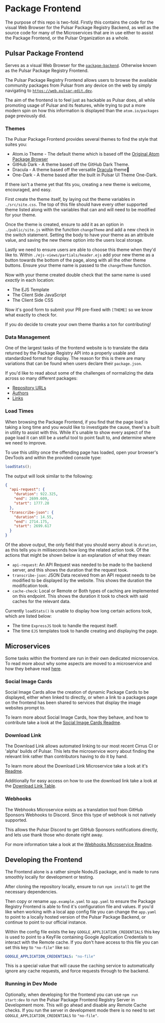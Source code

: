 # Package Frontend

The purpose of this repo is two-fold. Firstly this contains the code for the visual Web Browser for the Pulsar Package Registry Backend, as well as the source code for many of the Microservices that are in use either to assist the Package Frontend, or the Pulsar Organization as a whole.

## Pulsar Package Frontend

Serves as a visual Web Browser for the [`package-backend`](https://github.com/pulsar-edit/package-backend). Otherwise known as the Pulsar Package Registry Frontend.

The Pulsar Package Registry Frontend allows users to browse the available community packages from Pulsar from any device on the web by simply navigating to [`https://web.pulsar-edit.dev`](https://web.pulsar-edit.dev/).

The aim of the frontend is to feel just as hackable as Pulsar does, all while promoting usage of Pulsar and its features, while trying to put a more modern spin on how this information is displayed than the `atom.io/packages` page previously did.

### Themes

The Pulsar Package Frontend provides several themes to find the style that suites you:
  * Atom.io Theme - The default theme which is based off the [Original Atom Package Browser](https://atom.io/packages)
  * GitHub Dark - A theme based off the GitHub Dark Theme.
  * Dracula - A theme based off the versatile [Dracula](https://draculatheme.com/) theme🧛
  * One-Dark - A theme based after the built in Pulsar UI Theme One-Dark.

If there isn't a theme yet that fits you, creating a new theme is welcome, encouraged, and easy.

First create the theme itself, by laying out the theme variables in `./src/site.css`. The top of this file should have every other supported theme listed along with the variables that can and will need to be modified for your theme.

Once the theme is created, ensure to add it as an option in `./public/site.js` within the function `changeTheme` and add a new check in the switch statement. Setting the body to have your theme as an attribute value, and saving the new theme option into the users local storage.

Lastly we need to ensure users are able to choose this theme when they'd like to. Within `./ejs-views/partials/header.ejs` add your new theme as a button towards the bottom of the page, along with all the other theme buttons. Ensure your theme name is passed to the `changeTheme` function.

Now with your theme created double check that the same name is used *exactly* in each location:
  * The EJS Template
  * The Client Side JavaScript
  * The Client Side CSS

Now it's good form to submit your PR pre-fixed with `[THEME]` so we know what exactly to check for.

If you do decide to create your own theme thanks a ton for contributing!

### Data Management

One of the largest tasks of the frontend website is to translate the data returned by the Package Registry API into a properly usable and standardized format for display. The reason for this is there are many variations that can be found when users declare their `package.json`.

If you'd like to read about some of the challenges of normalizing the data across so many different packages:
  * [Repository URLs](/docs/repository-urls.md)
  * [Authors](/docs/authors.md)
  * [Links](/docs/links.md)

### Load Times

When browsing the Package Frontend, if you find that the page load is taking a long time and you would like to investigate the cause, there's a built in utility to assist with this. While it's unable to show every aspect of the page load it can still be a useful tool to point fault to, and determine where we need to improve.

To use this utility once the offending page has loaded, open your browser's DevTools and within the provided console type:

```javascript
loadStats();
```

The output will look similar to the following:

```json
{
  "api-request": {
    "duration": 922.325,
    "end": 2699.609,
    "start": 1777.28
  },
  "transcribe-json": {
    "duration": 14.55,
    "end": 2714.175,
    "start": 2699.617
  }
}
```

Of the above output, the only field that you should worry about is `duration`, as this tells you in milliseconds how long the related action took. Of the actions that might be shown below is an explanation of what they mean:
  * `api-request`: An API Request was needed to be made to the backend server, and this shows the duration that the request took.
  * `transcribe-json`: JSON Data received from an API request needs to be modified to be displayed by the website. This shows the duration the modification took.
  * `cache-check`: Local or Remote or Both types of caching are implemented on this endpoint. This shows the duration it took to check with said caches for the relevant data.

Currently `loadStats()` is unable to display how long certain actions took, which are listed below:
  * The time `ExpressJS` took to handle the request itself.
  * The time `EJS` templates took to handle creating and displaying the page.

## Microservices

Some tasks within the frontend are run in their own dedicated microservice. To read more about why some aspects are moved to a microservice and how they behave read [here](./microservices/README.md).

### Social Image Cards

Social Image Cards allow the creation of dynamic Package Cards to be displayed, either when linked to directly, or when a link to a packages page on the frontend has been shared to services that display the image websites prompt to.

To learn more about Social Image Cards, how they behave, and how to contribute take a look at the [Social Image Cards Readme](./microservices/social-cards/README.md).

### Download Link

The Download Link allows automated linking to our most recent Cirrus CI or 'alpha' builds of Pulsar. This lets the microservice worry about finding the relevant link rather than contributors having to do it by hand.

To learn more about the Download Link Microservice take a look at it's [Readme](./microservices/download/README.md).

Additionally for easy access on how to use the download link take a look at the [Download Link Table](/docs/download_links.md).

### Webhooks

The Webhooks Microservice exists as a translation tool from GitHub Sponsors Webhooks to Discord. Since this type of webhook is not natively supported.

This allows the Pulsar Discord to get GitHub Sponsors notifications directly, and lets use thank those who donate right away.

For more information take a look at the [Webhooks Microservice Readme](./microservices/webhooks/README.md).

## Developing the Frontend

The Frontend alone is a rather simple NodeJS package, and is made to runs smoothly locally for development or testing.

After cloning the repository locally, ensure to run `npm install` to get the necessary dependencies.

Then copy or rename `app.example.yaml` to `app.yaml` to ensure the Package Registry Frontend is able to find it's configuration file and values. If you'd like when working with a local app config file you can change the `app.yaml` to point to a locally hosted version of the Pulsar Package Backend, or continue to point to our official instance.

Within the config file exists the key `GOOGLE_APPLICATION_CREDENTIALS` this key is used to point to a KeyFile containing Google Application Credentials to interact with the Remote cache. If you don't have access to this file you can set this key to `"no-file"` like so:

```yaml
GOOGLE_APPLICATION_CREDENTIALS: "no-file"
```

This is a special value that will cause the caching service to automatically ignore any cache requests, and force requests through to the backend.

### Running in Dev Mode

Optionally, when developing for the frontend you can use `npm run start:dev` to run the Pulsar Package Frontend Registry Server in Development more. This will go ahead and disable any Remote Cache checks. If you run the server in development mode there is no need to set `GOOGLE_APPLICATION_CREDENTIALS` to `"no-file"`.
